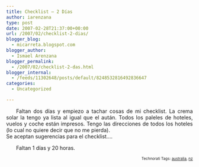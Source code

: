 ```yaml
---
title: Checklist – 2 Días
author: iarenzana
type: post
date: 2007-02-28T21:37:00+00:00
url: /2007/02/checklist-2-dias/
blogger_blog:
  - micarreta.blogspot.com
blogger_author:
  - Ismael Arenzana
blogger_permalink:
  - /2007/02/checklist-2-das.html
blogger_internal:
  - /feeds/11302648/posts/default/8248532816492836647
categories:
  - Uncategorized

---
```

<p style="text-align:justify;text-indent:20pt;">
  Faltan dos días y empiezo a tachar cosas de mi checklist. La crema solar la tengo ya lista al igual que el aután. Todos los paleles de hoteles, vuelos y coche están impresos. Tengo las direcciones de todos los hoteles (lo cual no quiere decir que no me pierda).<br /> Se aceptan sugerencias para el checklist&#8230;.
</p>

<p style="text-align:justify;text-indent:20pt;">
  Faltan 1 días y 20 horas.
</p>

<!-- technorati tags start -->

<p style="text-align:right;font-size:10px;">
  Technorati Tags: <a href="http://www.technorati.com/tag/australia" rel="tag">australia</a>, <a href="http://www.technorati.com/tag/nz" rel="tag">nz</a>
</p>

<!-- technorati tags end -->